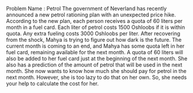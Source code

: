 Problem Name : Petrol
The government of Neverland has recently announced a new petrol rationing plan with an unexpected price
hike. According to the new plan, each person receives a quota of 60 liters per month in a fuel card. Each liter
of petrol costs 1500 Oshloobs if it is within quota. Any extra fueling costs 3000 Oshloobs per liter.
After recovering from the shock, Mahya is trying to figure out how dark is the future. The current month is
coming to an end, and Mahya has some quota left in her fuel card, remaining available for the next month. A
quota of 60 liters will also be added to her fuel card just at the beginning of the next month. She also has a
prediction of the amount of petrol that will be used in the next month. She now wants to know how much she
should pay for petrol in the next month. However, she is too lazy to do that on her own. So, she needs your
help to calculate the cost for her.
